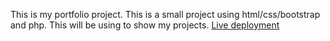 This is my portfolio project. This is a small project using html/css/bootstrap and php. This will be using to show my projects.
[Live deployment](https://portfolio-vipul1.herokuapp.com/)
